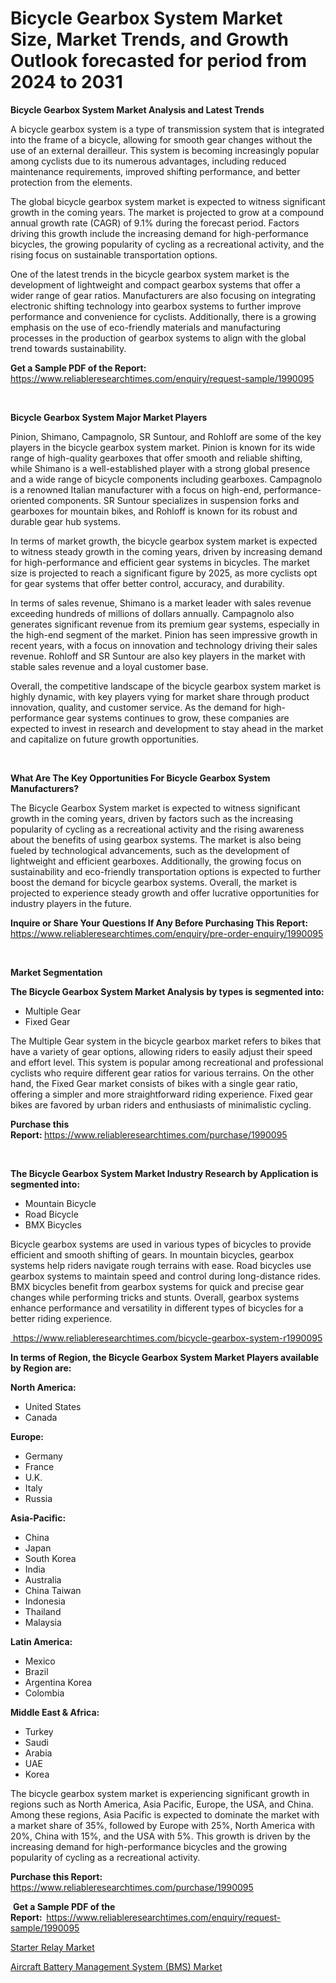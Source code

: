 <p><h1>Bicycle Gearbox System Market Size, Market Trends, and Growth Outlook forecasted for period from 2024 to 2031</h1></p><p><strong>Bicycle Gearbox System Market Analysis and Latest Trends</strong></p>
<p><p>A bicycle gearbox system is a type of transmission system that is integrated into the frame of a bicycle, allowing for smooth gear changes without the use of an external derailleur. This system is becoming increasingly popular among cyclists due to its numerous advantages, including reduced maintenance requirements, improved shifting performance, and better protection from the elements.</p><p>The global bicycle gearbox system market is expected to witness significant growth in the coming years. The market is projected to grow at a compound annual growth rate (CAGR) of 9.1% during the forecast period. Factors driving this growth include the increasing demand for high-performance bicycles, the growing popularity of cycling as a recreational activity, and the rising focus on sustainable transportation options.</p><p>One of the latest trends in the bicycle gearbox system market is the development of lightweight and compact gearbox systems that offer a wider range of gear ratios. Manufacturers are also focusing on integrating electronic shifting technology into gearbox systems to further improve performance and convenience for cyclists. Additionally, there is a growing emphasis on the use of eco-friendly materials and manufacturing processes in the production of gearbox systems to align with the global trend towards sustainability.</p></p>
<p><strong>Get a Sample PDF of the Report:&nbsp;</strong> <a href="https://www.reliableresearchtimes.com/enquiry/request-sample/1990095">https://www.reliableresearchtimes.com/enquiry/request-sample/1990095</a></p>
<p>&nbsp;</p>
<p><strong>Bicycle Gearbox System Major Market Players</strong></p>
<p><p>Pinion, Shimano, Campagnolo, SR Suntour, and Rohloff are some of the key players in the bicycle gearbox system market. Pinion is known for its wide range of high-quality gearboxes that offer smooth and reliable shifting, while Shimano is a well-established player with a strong global presence and a wide range of bicycle components including gearboxes. Campagnolo is a renowned Italian manufacturer with a focus on high-end, performance-oriented components. SR Suntour specializes in suspension forks and gearboxes for mountain bikes, and Rohloff is known for its robust and durable gear hub systems.</p><p>In terms of market growth, the bicycle gearbox system market is expected to witness steady growth in the coming years, driven by increasing demand for high-performance and efficient gear systems in bicycles. The market size is projected to reach a significant figure by 2025, as more cyclists opt for gear systems that offer better control, accuracy, and durability.</p><p>In terms of sales revenue, Shimano is a market leader with sales revenue exceeding hundreds of millions of dollars annually. Campagnolo also generates significant revenue from its premium gear systems, especially in the high-end segment of the market. Pinion has seen impressive growth in recent years, with a focus on innovation and technology driving their sales revenue. Rohloff and SR Suntour are also key players in the market with stable sales revenue and a loyal customer base.</p><p>Overall, the competitive landscape of the bicycle gearbox system market is highly dynamic, with key players vying for market share through product innovation, quality, and customer service. As the demand for high-performance gear systems continues to grow, these companies are expected to invest in research and development to stay ahead in the market and capitalize on future growth opportunities.</p></p>
<p>&nbsp;</p>
<p><strong>What Are The Key Opportunities For Bicycle Gearbox System Manufacturers?</strong></p>
<p><p>The Bicycle Gearbox System market is expected to witness significant growth in the coming years, driven by factors such as the increasing popularity of cycling as a recreational activity and the rising awareness about the benefits of using gearbox systems. The market is also being fueled by technological advancements, such as the development of lightweight and efficient gearboxes. Additionally, the growing focus on sustainability and eco-friendly transportation options is expected to further boost the demand for bicycle gearbox systems. Overall, the market is projected to experience steady growth and offer lucrative opportunities for industry players in the future.</p></p>
<p><strong>Inquire or Share Your Questions If Any Before Purchasing This Report:</strong> <a href="https://www.reliableresearchtimes.com/enquiry/pre-order-enquiry/1990095">https://www.reliableresearchtimes.com/enquiry/pre-order-enquiry/1990095</a></p>
<p>&nbsp;</p>
<p><strong>Market Segmentation</strong></p>
<p><strong>The Bicycle Gearbox System Market Analysis by types is segmented into:</strong></p>
<p><ul><li>Multiple Gear</li><li>Fixed Gear</li></ul></p>
<p><p>The Multiple Gear system in the bicycle gearbox market refers to bikes that have a variety of gear options, allowing riders to easily adjust their speed and effort level. This system is popular among recreational and professional cyclists who require different gear ratios for various terrains. On the other hand, the Fixed Gear market consists of bikes with a single gear ratio, offering a simpler and more straightforward riding experience. Fixed gear bikes are favored by urban riders and enthusiasts of minimalistic cycling.</p></p>
<p><strong>Purchase this Report:&nbsp;</strong><a href="https://www.reliableresearchtimes.com/purchase/1990095">https://www.reliableresearchtimes.com/purchase/1990095</a></p>
<p>&nbsp;</p>
<p><strong>The Bicycle Gearbox System Market Industry Research by Application is segmented into:</strong></p>
<p><ul><li>Mountain Bicycle</li><li>Road Bicycle</li><li>BMX Bicycles</li></ul></p>
<p><p>Bicycle gearbox systems are used in various types of bicycles to provide efficient and smooth shifting of gears. In mountain bicycles, gearbox systems help riders navigate rough terrains with ease. Road bicycles use gearbox systems to maintain speed and control during long-distance rides. BMX bicycles benefit from gearbox systems for quick and precise gear changes while performing tricks and stunts. Overall, gearbox systems enhance performance and versatility in different types of bicycles for a better riding experience.</p></p>
<p><a href="https://www.reliableresearchtimes.com/bicycle-gearbox-system-r1990095">&nbsp;https://www.reliableresearchtimes.com/bicycle-gearbox-system-r1990095</a></p>
<p><strong>In terms of Region, the Bicycle Gearbox System Market Players available by Region are:</strong></p>
<p>
    <p> <strong> North America: </strong>
        <ul>
            <li>United States</li>
            <li>Canada</li>
        </ul>
        </p> 
    <p> <strong> Europe: </strong>
        <ul>
            <li>Germany</li>
            <li>France</li>
            <li>U.K.</li>
            <li>Italy</li>
            <li>Russia</li>
        </ul>
        </p> 
    <p> <strong> Asia-Pacific: </strong>
        <ul>
            <li>China</li>
            <li>Japan</li>
            <li>South Korea</li>
            <li>India</li>
            <li>Australia</li>
            <li>China Taiwan</li>
            <li>Indonesia</li>
            <li>Thailand</li>
            <li>Malaysia</li>
        </ul>
        </p> 
    <p> <strong> Latin America: </strong>
        <ul>
            <li>Mexico</li>
            <li>Brazil</li>
            <li>Argentina Korea</li>
            <li>Colombia</li>
        </ul>
        </p> 
    <p> <strong> Middle East & Africa: </strong>
        <ul>
            <li>Turkey</li>
            <li>Saudi</li>
            <li>Arabia</li>
            <li>UAE</li>
            <li>Korea</li>
        </ul>
    </p>
    </p>
<p><p>The bicycle gearbox system market is experiencing significant growth in regions such as North America, Asia Pacific, Europe, the USA, and China. Among these regions, Asia Pacific is expected to dominate the market with a market share of 35%, followed by Europe with 25%, North America with 20%, China with 15%, and the USA with 5%. This growth is driven by the increasing demand for high-performance bicycles and the growing popularity of cycling as a recreational activity.</p></p>
<p><strong>Purchase this Report: </strong><a href="https://www.reliableresearchtimes.com/purchase/1990095">https://www.reliableresearchtimes.com/purchase/1990095</a></p>
<p>&nbsp;<strong>Get a Sample PDF of the Report:&nbsp;&nbsp;</strong><a href="https://www.reliableresearchtimes.com/enquiry/request-sample/1990095">https://www.reliableresearchtimes.com/enquiry/request-sample/1990095</a></p>
<p><strong></strong></p>
<p><p><a href="https://view.publitas.com/reportprime-1/starter-relay-market-share-size-trends-industry-analysis-report-by-application-engine-fuel-emission-control-systems-heating-ventilation-and-air-conditioning-hvac-security-systems-by-type-6v-12v-and-forecast-2024-2031/">Starter Relay Market</a></p><p><a href="https://github.com/rslnowrouzi/Market-Research-Report-List-1/blob/main/aircraft-battery-management-system-bms-market.md">Aircraft Battery Management System (BMS) Market</a></p></p>